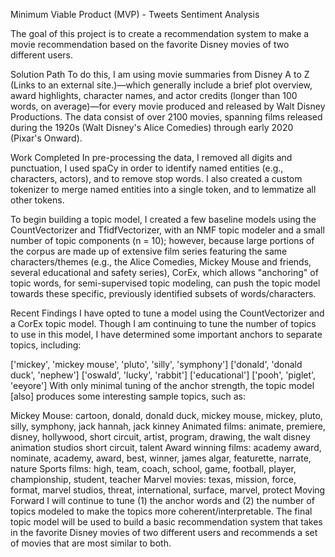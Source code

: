 
Minimum Viable Product (MVP) - Tweets Sentiment Analysis

The goal of this project is to create a recommendation system to make a movie recommendation based on the favorite Disney movies of two different users.

Solution Path
To do this, I am using movie summaries from Disney A to Z (Links to an external site.)—which generally include a brief plot overview, award highlights, character names, and actor credits (longer than 100 words, on average)—for every movie produced and released by Walt Disney Productions. The data consist of over 2100 movies, spanning films released during the 1920s (Walt Disney's Alice Comedies) through early 2020 (Pixar's Onward).

Work Completed
In pre-processing the data, I removed all digits and punctuation, I used spaCy in order to identify named entities (e.g., characters, actors), and to remove stop words. I also created a custom tokenizer to merge named entities into a single token, and to lemmatize all other tokens.

To begin building a topic model, I created a few baseline models using the CountVectorizer and TfidfVectorizer, with an NMF topic modeler and a small number of topic components (n = 10); however, because large portions of the corpus are made up of extensive film series featuring the same characters/themes (e.g., the Alice Comedies, Mickey Mouse and friends, several educational and safety series), CorEx, which allows "anchoring" of topic words, for semi-supervised topic modeling, can push the topic model towards these specific, previously identified subsets of words/characters.

Recent Findings
I have opted to tune a model using the CountVectorizer and a CorEx topic model. Though I am continuing to tune the number of topics to use in this model, I have determined some important anchors to separate topics, including:

['mickey', 'mickey mouse', 'pluto', 'silly', 'symphony']
['donald', 'donald duck', 'nephew']
['oswald', 'lucky', 'rabbit']
['educational']
['pooh', 'piglet', 'eeyore']
With only minimal tuning of the anchor strength, the topic model [also] produces some interesting sample topics, such as:

Mickey Mouse: cartoon, donald, donald duck, mickey mouse, mickey, pluto, silly, symphony, jack hannah, jack kinney
Animated films: animate, premiere, disney, hollywood, short circuit, artist, program, drawing, the walt disney animation studios short circuit, talent
Award winning films: academy award, nominate, academy, award, best, winner, james algar, featurette, narrate, nature
Sports films: high, team, coach, school, game, football, player, championship, student, teacher
Marvel movies: texas, mission, force, format, marvel studios, threat, international, surface, marvel, protect
Moving Forward
I will continue to tune (1) the anchor words and (2) the number of topics modeled to make the topics more coherent/interpretable. The final topic model will be used to build a basic recommendation system that takes in the favorite Disney movies of two different users and recommends a set of movies that are most similar to both.

 

